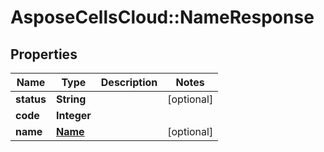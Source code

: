 # AsposeCellsCloud::NameResponse

## Properties
Name | Type | Description | Notes
------------ | ------------- | ------------- | -------------
**status** | **String** |  | [optional] 
**code** | **Integer** |  | 
**name** | [**Name**](Name.md) |  | [optional] 


